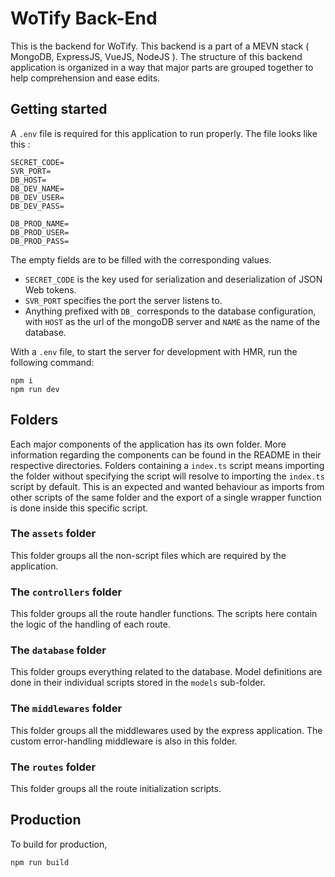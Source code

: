 # WoTify Back-End

This is the backend for WoTify. This backend is a part of a MEVN stack ( MongoDB, ExpressJS, VueJS, NodeJS ). The structure of this backend application is organized in a way that major parts are grouped together to help comprehension and ease edits.

## Getting started

A `.env` file is required for this application to run properly. The file looks like this :
```
SECRET_CODE=
SVR_PORT=
DB_HOST=
DB_DEV_NAME=
DB_DEV_USER=
DB_DEV_PASS=

DB_PROD_NAME=
DB_PROD_USER=
DB_PROD_PASS=
```
The empty fields are to be filled with the corresponding values.  

- `SECRET_CODE` is the key used for serialization and deserialization of JSON Web tokens.
- `SVR_PORT` specifies the port the server listens to.
- Anything prefixed with `DB_` corresponds to the database configuration, with `HOST` as the url of the mongoDB server and `NAME` as the name of the database.

With a `.env` file, to start the server for development with HMR, run the following command:
```
npm i
npm run dev
```

## Folders

Each major components of the application has its own folder. More information regarding the components can be found in the README in their respective directories. Folders containing a `index.ts` script means importing the folder without specifying the script will resolve to importing the `index.ts` script by default. This is an expected and wanted behaviour as imports from other scripts of the same folder and the export of a single wrapper function is done inside this specific script.

### The `assets` folder

This folder groups all the non-script files which are required by the application.

### The `controllers` folder

This folder groups all the route handler functions. The scripts here contain the logic of the handling of each route.

### The `database` folder

This folder groups everything related to the database. Model definitions are done in their individual scripts stored in the `models` sub-folder.

### The `middlewares` folder

This folder groups all the middlewares used by the express application. The custom error-handling middleware is also in this folder.

### The `routes` folder

This folder groups all the route initialization scripts.

## Production

To build for production,
```
npm run build
```